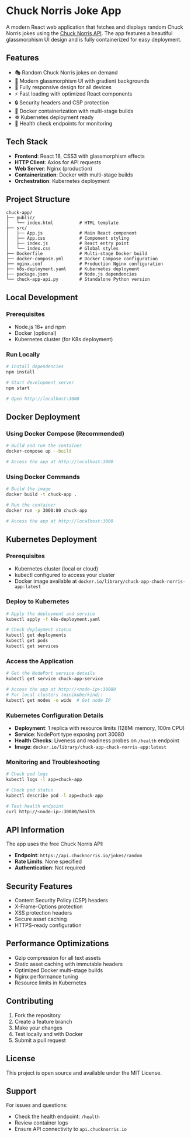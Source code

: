 # Chuck Norris Joke App

A modern React web application that fetches and displays random Chuck Norris jokes using the [Chuck Norris API](https://api.chucknorris.io/). The app features a beautiful glassmorphism UI design and is fully containerized for easy deployment.

## Features

- 🎭 Random Chuck Norris jokes on demand
- 🎨 Modern glassmorphism UI with gradient backgrounds
- 📱 Fully responsive design for all devices
- ⚡ Fast loading with optimized React components
- 🔒 Security headers and CSP protection
- 🐳 Docker containerization with multi-stage builds
- ☸️ Kubernetes deployment ready
- 🏥 Health check endpoints for monitoring

## Tech Stack

- **Frontend**: React 18, CSS3 with glassmorphism effects
- **HTTP Client**: Axios for API requests
- **Web Server**: Nginx (production)
- **Containerization**: Docker with multi-stage builds
- **Orchestration**: Kubernetes deployment

## Project Structure

```
chuck-app/
├── public/
│   └── index.html          # HTML template
├── src/
│   ├── App.js              # Main React component
│   ├── App.css             # Component styling
│   ├── index.js            # React entry point
│   └── index.css           # Global styles
├── Dockerfile              # Multi-stage Docker build
├── docker-compose.yml      # Docker Compose configuration
├── nginx.conf              # Production Nginx configuration
├── k8s-deployment.yaml     # Kubernetes deployment
├── package.json            # Node.js dependencies
└── chuck-app-api.py        # Standalone Python version
```

## Local Development

### Prerequisites
- Node.js 18+ and npm
- Docker (optional)
- Kubernetes cluster (for K8s deployment)

### Run Locally
```bash
# Install dependencies
npm install

# Start development server
npm start

# Open http://localhost:3000
```

## Docker Deployment

### Using Docker Compose (Recommended)
```bash
# Build and run the container
docker-compose up --build

# Access the app at http://localhost:3000
```

### Using Docker Commands
```bash
# Build the image
docker build -t chuck-app .

# Run the container
docker run -p 3000:80 chuck-app

# Access the app at http://localhost:3000
```

## Kubernetes Deployment

### Prerequisites
- Kubernetes cluster (local or cloud)
- kubectl configured to access your cluster
- Docker image available at `docker.io/library/chuck-app-chuck-norris-app:latest`

### Deploy to Kubernetes
```bash
# Apply the deployment and service
kubectl apply -f k8s-deployment.yaml

# Check deployment status
kubectl get deployments
kubectl get pods
kubectl get services
```

### Access the Application
```bash
# Get the NodePort service details
kubectl get service chuck-app-service

# Access the app at http://<node-ip>:30080
# For local clusters (minikube/kind):
kubectl get nodes -o wide  # Get node IP
```

### Kubernetes Configuration Details
- **Deployment**: 1 replica with resource limits (128Mi memory, 100m CPU)
- **Service**: NodePort type exposing port 30080
- **Health Checks**: Liveness and readiness probes on `/health` endpoint
- **Image**: `docker.io/library/chuck-app-chuck-norris-app:latest`

### Monitoring and Troubleshooting
```bash
# Check pod logs
kubectl logs -l app=chuck-app

# Check pod status
kubectl describe pod -l app=chuck-app

# Test health endpoint
curl http://<node-ip>:30080/health
```

## API Information

The app uses the free Chuck Norris API:
- **Endpoint**: `https://api.chucknorris.io/jokes/random`
- **Rate Limits**: None specified
- **Authentication**: Not required

## Security Features

- Content Security Policy (CSP) headers
- X-Frame-Options protection
- XSS protection headers
- Secure asset caching
- HTTPS-ready configuration

## Performance Optimizations

- Gzip compression for all text assets
- Static asset caching with immutable headers
- Optimized Docker multi-stage builds
- Nginx performance tuning
- Resource limits in Kubernetes

## Contributing

1. Fork the repository
2. Create a feature branch
3. Make your changes
4. Test locally and with Docker
5. Submit a pull request

## License

This project is open source and available under the MIT License.

## Support

For issues and questions:
- Check the health endpoint: `/health`
- Review container logs
- Ensure API connectivity to `api.chucknorris.io`
